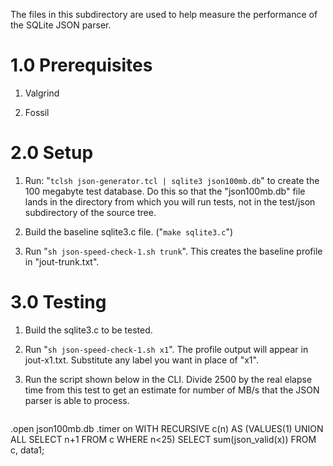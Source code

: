 The files in this subdirectory are used to help measure the performance
of the SQLite JSON parser.

# 1.0 Prerequisites

  1.  Valgrind

  2.  Fossil

# 2.0 Setup

  1.  Run: "`tclsh json-generator.tcl | sqlite3 json100mb.db`" to create
      the 100 megabyte test database.  Do this so that the "json100mb.db"
      file lands in the directory from which you will run tests, not in
      the test/json subdirectory of the source tree.

  2.  Build the baseline sqlite3.c file.  ("`make sqlite3.c`")

  3.  Run "`sh json-speed-check-1.sh trunk`".   This creates the baseline
      profile in "jout-trunk.txt".

# 3.0 Testing

  1.  Build the sqlite3.c to be tested.

  2.  Run "`sh json-speed-check-1.sh x1`".  The profile output will appear
      in jout-x1.txt.  Substitute any label you want in place of "x1".

  3.  Run the script shown below in the CLI.
      Divide 2500 by the real elapse time from this test
      to get an estimate for number of MB/s that the JSON parser is
      able to process.

> ~~~~
.open json100mb.db
.timer on
WITH RECURSIVE c(n) AS (VALUES(1) UNION ALL SELECT n+1 FROM c WHERE n<25)
SELECT sum(json_valid(x)) FROM c, data1;
~~~~
